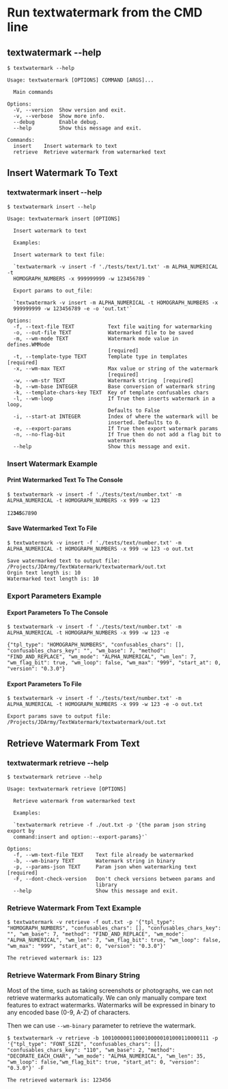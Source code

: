 # Run textwatermark from the CMD line

## textwatermark --help

```console
$ textwatermark --help

Usage: textwatermark [OPTIONS] COMMAND [ARGS]...

  Main commands

Options:
  -V, --version  Show version and exit.
  -v, --verbose  Show more info.
  --debug        Enable debug.
  --help         Show this message and exit.

Commands:
  insert    Insert watermark to text
  retrieve  Retrieve watermark from watermarked text
```

## Insert Watermark To Text

### textwatermark insert --help

```console
$ textwatermark insert --help

Usage: textwatermark insert [OPTIONS]

  Insert watermark to text

  Examples:

  Insert watermark to text file:

  `textwatermark -v insert -f './tests/text/1.txt' -m ALPHA_NUMERICAL -t
  HOMOGRAPH_NUMBERS -x 999999999 -w 123456789 `

  Export params to out_file:

  `textwatermark -v insert -m ALPHA_NUMERICAL -t HOMOGRAPH_NUMBERS -x
  999999999 -w 123456789 -e -o 'out.txt'`

Options:
  -f, --text-file TEXT           Text file waiting for watermarking
  -o, --out-file TEXT            Watermarked file to be saved
  -m, --wm-mode TEXT             Watermark mode value in defines.WMMode
                                 [required]
  -t, --template-type TEXT       Template type in templates  [required]
  -x, --wm-max TEXT              Max value or string of the watermark
                                 [required]
  -w, --wm-str TEXT              Watermark string  [required]
  -b, --wm-base INTEGER          Base conversion of watermark string
  -k, --template-chars-key TEXT  Key of template confusables chars
  -l, --wm-loop                  If True then inserts watermark in a loop,
                                 Defaults to False
  -i, --start-at INTEGER         Index of where the watermark will be
                                 inserted. Defaults to 0.
  -e, --export-params            If True then export watermark params
  -n, --no-flag-bit              If True then do not add a flag bit to
                                 watermark
  --help                         Show this message and exit.
```

### Insert Watermark Example

#### Print Watermarked Text To The Console

```console
$ textwatermark -v insert -f './tests/text/number.txt' -m ALPHA_NUMERICAL -t HOMOGRAPH_NUMBERS -x 999 -w 123

Ӏ2𝟑𝟒𝟓Ⳓ𝟟890
```

#### Save Watermarked Text To File

```console
$ textwatermark -v insert -f './tests/text/number.txt' -m ALPHA_NUMERICAL -t HOMOGRAPH_NUMBERS -x 999 -w 123 -o out.txt

Save watermarked text to output file: /Projects/JDArmy/TextWatermark/textwatermark/out.txt
Orgin text length is: 10
Watermarked text length is: 10
```

### Export Parameters Example

#### Export Parameters To The Console

```console
$ textwatermark -v insert -f './tests/text/number.txt' -m ALPHA_NUMERICAL -t HOMOGRAPH_NUMBERS -x 999 -w 123 -e

{"tpl_type": "HOMOGRAPH_NUMBERS", "confusables_chars": [], "confusables_chars_key": "", "wm_base": 7, "method": "FIND_AND_REPLACE", "wm_mode": "ALPHA_NUMERICAL", "wm_len": 7, "wm_flag_bit": true, "wm_loop": false, "wm_max": "999", "start_at": 0, "version": "0.3.0"}
```

#### Export Parameters To File

```console
$ textwatermark -v insert -f './tests/text/number.txt' -m ALPHA_NUMERICAL -t HOMOGRAPH_NUMBERS -x 999 -w 123 -e -o out.txt

Export params save to output file: /Projects/JDArmy/TextWatermark/textwatermark/out.txt
```

## Retrieve Watermark From Text

### textwatermark retrieve --help

```console
$ textwatermark retrieve --help

Usage: textwatermark retrieve [OPTIONS]

  Retrieve watermark from watermarked text

  Examples:

  `textwatermark retrieve -f ./out.txt -p '{the param json string export by
  command:insert and option:--export-params}'`

Options:
  -f, --wm-text-file TEXT    Text file already be watermarked
  -b, --wm-binary TEXT       Watermark string in binary
  -p, --params-json TEXT     Param json when watermarking text  [required]
  -F, --dont-check-version   Don't check versions between params and
                             library
  --help                     Show this message and exit.
```

### Retrieve Watermark From Text Example

```console
$ textwatermark -v retrieve -f out.txt -p '{"tpl_type": "HOMOGRAPH_NUMBERS", "confusables_chars": [], "confusables_chars_key": "", "wm_base": 7, "method": "FIND_AND_REPLACE", "wm_mode": "ALPHA_NUMERICAL", "wm_len": 7, "wm_flag_bit": true, "wm_loop": false, "wm_max": "999", "start_at": 0, "version": "0.3.0"}'

The retrieved watermark is: 123
```

### Retrieve Watermark From Binary String

Most of the time, such as taking screenshots or photographs, we can not retrieve watermarks automatically.
We can only manually compare text features to extract watermarks.
Watermarks will be expressed in binary to any encoded base (0-9, A-Z) of characters.

Then we can use `--wm-binary` parameter to retrieve the watermark.

```console
$ textwatermark -v retrieve -b 10010000011000100000101000110000111 -p '{"tpl_type": "FONT_SIZE", "confusables_chars": [], "confusables_chars_key": "110", "wm_base": 2, "method": "DECORATE_EACH_CHAR", "wm_mode": "ALPHA_NUMERICAL", "wm_len": 35, "wm_loop": false,"wm_flag_bit": true, "start_at": 0, "version": "0.3.0"}' -F

The retrieved watermark is: 123456
```
